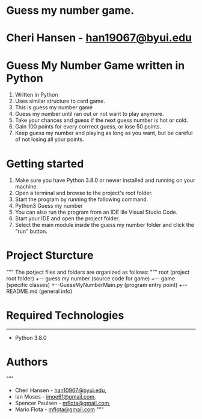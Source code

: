 # Guess my number game.
# Cheri Hansen - han19067@byui.edu

# Guess My Number Game written in Python
1. Written in Python
2. Uses similar structure to card game.
3. This is guess my number game 
4. Guess my number until ran out or not want to play anymore.
5. Take your chances and guess if the next guess number is hot or cold.
6. Gain 100 points for every corrrect guess, or lose 50 points. 
7. Keep guess my number and playing as long as you want, but be careful of not losing all your points. 

# Getting started
1. Make sure you have Python 3.8.0 or newer installed and running on your machine. 
2. Open a terminal and browse to the project's root folder. 
3. Start the program by running the following command.
4. Python3 Guess my number
5. You can also run the program from an IDE lile Visual Studio Code. 
6. Start your IDE and open the project folder. 
7. Select the main module inside the guess my number folder and click the "run" button. 

# Project Sturcture
"""
The porject files and folders are organized as follows:
"""
root                    (project root folder)
+-- guess my number     (source code for game)
    +-- game            (specific classes)
    +--GuessMyNumberMain.py      (program entry point)
    +-- README.md       (general info)

# Required Technologies
---
* Python 3.8.0

# Authors
""" 
* Cheri Hansen - han10967@byui.edu, 
* Ian Moses - imoe61@gmail.com, 
* Spencer Paulsen - mflota@gmail.com,
* Mario Flota - mflota@gmail.com
"""
